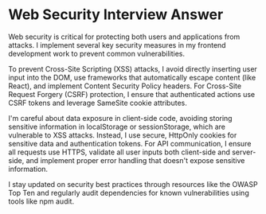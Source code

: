 # Web Security Interview Answer

Web security is critical for protecting both users and applications from attacks. I implement several key security measures in my frontend development work to prevent common vulnerabilities.

To prevent Cross-Site Scripting (XSS) attacks, I avoid directly inserting user input into the DOM, use frameworks that automatically escape content (like React), and implement Content Security Policy headers. For Cross-Site Request Forgery (CSRF) protection, I ensure that authenticated actions use CSRF tokens and leverage SameSite cookie attributes.

I'm careful about data exposure in client-side code, avoiding storing sensitive information in localStorage or sessionStorage, which are vulnerable to XSS attacks. Instead, I use secure, HttpOnly cookies for sensitive data and authentication tokens. For API communication, I ensure all requests use HTTPS, validate all user inputs both client-side and server-side, and implement proper error handling that doesn't expose sensitive information.

I stay updated on security best practices through resources like the OWASP Top Ten and regularly audit dependencies for known vulnerabilities using tools like npm audit.